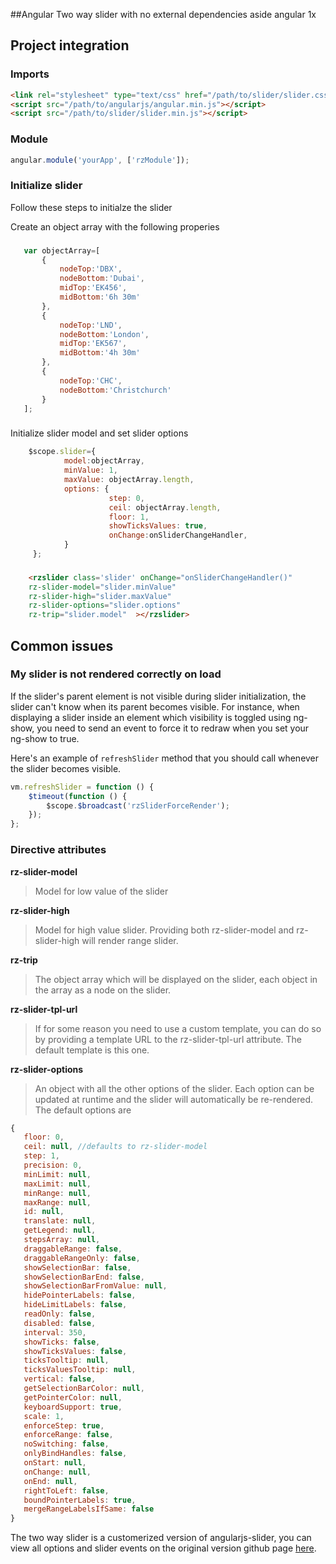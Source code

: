 ##Angular Two way slider with no external dependencies aside angular 1x

## Project integration

### Imports 
```html
<link rel="stylesheet" type="text/css" href="/path/to/slider/slider.css"/>
<script src="/path/to/angularjs/angular.min.js"></script>
<script src="/path/to/slider/slider.min.js"></script>
```

### Module
```javascript
angular.module('yourApp', ['rzModule']);
```

### Initialize slider
Follow these steps to initialze the slider

Create an object array with the following properies

### 
```javascript
   var objectArray=[
       {
           nodeTop:'DBX',
           nodeBottom:'Dubai',
           midTop:'EK456',
           midBottom:'6h 30m'
       },
       {
           nodeTop:'LND',
           nodeBottom:'London',
           midTop:'EK567',
           midBottom:'4h 30m'
       },
       {
           nodeTop:'CHC',
           nodeBottom:'Christchurch'
       }
   ];
```
### 
Initialize slider model and set slider options
```javascript
    $scope.slider={
            model:objectArray,
            minValue: 1,
            maxValue: objectArray.length,
            options: {
                      step: 0,
                      ceil: objectArray.length,
                      floor: 1,
                      showTicksValues: true,
                      onChange:onSliderChangeHandler,
            }
     };
```
### 
```html
    <rzslider class='slider' onChange="onSliderChangeHandler()"
    rz-slider-model="slider.minValue"
    rz-slider-high="slider.maxValue"
    rz-slider-options="slider.options"
    rz-trip="slider.model"  ></rzslider>
```
## Common issues
### My slider is not rendered correctly on load
If the slider's parent element is not visible during slider initialization, the slider can't know when its parent becomes visible.
For instance, when displaying a slider inside an element which visibility is toggled using ng-show, you need to send an event to force it to redraw when you set your ng-show to true.

Here's an example of `refreshSlider` method that you should call whenever the slider becomes visible.
```js
vm.refreshSlider = function () {
    $timeout(function () {
        $scope.$broadcast('rzSliderForceRender');
    });
};
```

### Directive attributes
**rz-slider-model**

>Model for low value of the slider

**rz-slider-high**

>Model for high value slider. Providing both rz-slider-model and rz-slider-high will render range slider.

**rz-trip**
  
>The object array which will be displayed on the slider, each object in the array as a node on the slider.

**rz-slider-tpl-url**

>If for some reason you need to use a custom template, you can do so by providing a template URL to the rz-slider-tpl-url attribute. The default template is this one.
 
 **rz-slider-options**

>An object with all the other options of the slider. Each option can be updated at runtime and the slider will automatically be re-rendered.
 The default options are
 
 ```js
 {
    floor: 0,
    ceil: null, //defaults to rz-slider-model
    step: 1,
    precision: 0,
    minLimit: null,
    maxLimit: null,
    minRange: null,
    maxRange: null,
    id: null,
    translate: null,
    getLegend: null,
    stepsArray: null,
    draggableRange: false,
    draggableRangeOnly: false,
    showSelectionBar: false,
    showSelectionBarEnd: false,
    showSelectionBarFromValue: null,
    hidePointerLabels: false,
    hideLimitLabels: false,
    readOnly: false,
    disabled: false,
    interval: 350,
    showTicks: false,
    showTicksValues: false,
    ticksTooltip: null,
    ticksValuesTooltip: null,
    vertical: false,
    getSelectionBarColor: null,
    getPointerColor: null,
    keyboardSupport: true,
    scale: 1,
    enforceStep: true,
    enforceRange: false,
    noSwitching: false,
    onlyBindHandles: false,
    onStart: null,
    onChange: null,
    onEnd: null,
    rightToLeft: false,
    boundPointerLabels: true,
    mergeRangeLabelsIfSame: false
}
 ```
 
 The two way slider is a customerized version of angularjs-slider,
 you can view all options and slider events on the original version github page [here](https://github.com/angular-slider/angularjs-slider).


   

